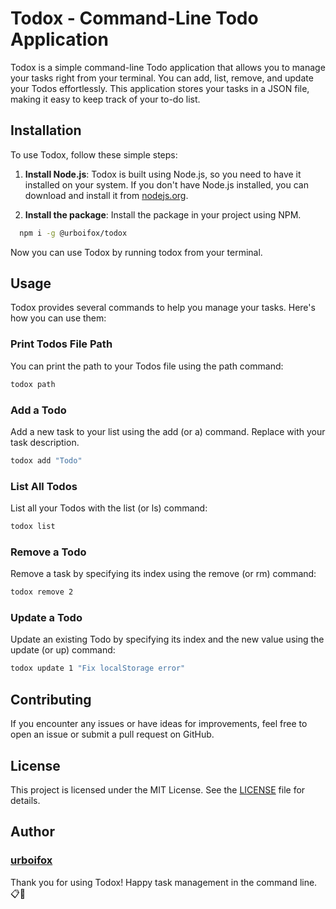 # Todox - Command-Line Todo Application

Todox is a simple command-line Todo application that allows you to manage your tasks right from your terminal. You can add, list, remove, and update your Todos effortlessly. This application stores your tasks in a JSON file, making it easy to keep track of your to-do list.

## Installation

To use Todox, follow these simple steps:

1. **Install Node.js**: Todox is built using Node.js, so you need to have it installed on your system. If you don't have Node.js installed, you can download and install it from [nodejs.org](https://nodejs.org/).

2. **Install the package**: Install the package in your project using NPM.

```bash
  npm i -g @urboifox/todox
```

Now you can use Todox by running todox from your terminal.

## Usage

Todox provides several commands to help you manage your tasks. Here's how you can use them:

### Print Todos File Path

You can print the path to your Todos file using the path command:

```bash
todox path
```

### Add a Todo

Add a new task to your list using the add (or a) command. Replace <Todo> with your task description.

```bash
todox add "Todo"
```

### List All Todos

List all your Todos with the list (or ls) command:

```bash
todox list
```

### Remove a Todo

Remove a task by specifying its index using the remove (or rm) command:

```bash
todox remove 2
```

### Update a Todo

Update an existing Todo by specifying its index and the new value using the update (or up) command:

```bash
todox update 1 "Fix localStorage error"
```

## Contributing

If you encounter any issues or have ideas for improvements, feel free to open an issue or submit a pull request on GitHub.

## License

This project is licensed under the MIT License. See the [LICENSE](https://github.com/urboifox/todox/blob/master/LICENCE) file for details.

## Author

### [urboifox](https://urboifox.vercel.app/)

Thank you for using Todox! Happy task management in the command line. 📋🚀
